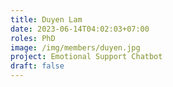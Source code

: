 ```yaml
---
title: Duyen Lam
date: 2023-06-14T04:02:03+07:00
roles: PhD
image: /img/members/duyen.jpg
project: Emotional Support Chatbot
draft: false
---
```



